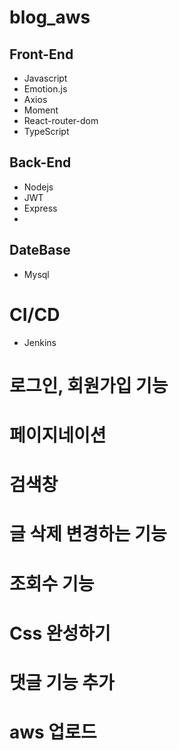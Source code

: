 # blog_aws


## Front-End
* Javascript
 * Emotion.js
 * Axios
 * Moment
 * React-router-dom
* TypeScript

## Back-End
* Nodejs
 *  JWT
 *  Express
 *  
## DateBase
* Mysql

# CI/CD
* Jenkins

# 로그인, 회원가입 기능  

# 페이지네이션

# 검색창 

# 글 삭제 변경하는 기능

# 조회수 기능

# Css 완성하기

# 댓글 기능 추가 

# aws 업로드

